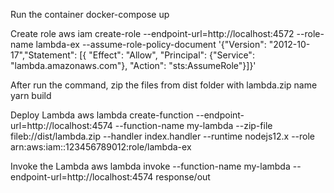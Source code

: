 Run the container
    docker-compose up

Create role
    aws iam create-role --endpoint-url=http://localhost:4572 --role-name lambda-ex --assume-role-policy-document '{"Version": "2012-10-17","Statement": [{ "Effect": "Allow", "Principal": {"Service": "lambda.amazonaws.com"}, "Action": "sts:AssumeRole"}]}'

After run the command, zip the files from dist folder with lambda.zip name
    yarn build

Deploy Lambda
    aws lambda create-function --endpoint-url=http://localhost:4574 --function-name my-lambda --zip-file fileb://dist/lambda.zip --handler index.handler --runtime nodejs12.x --role arn:aws:iam::123456789012:role/lambda-ex

Invoke the Lambda
    aws lambda invoke --function-name my-lambda --endpoint-url=http://localhost:4574 response/out